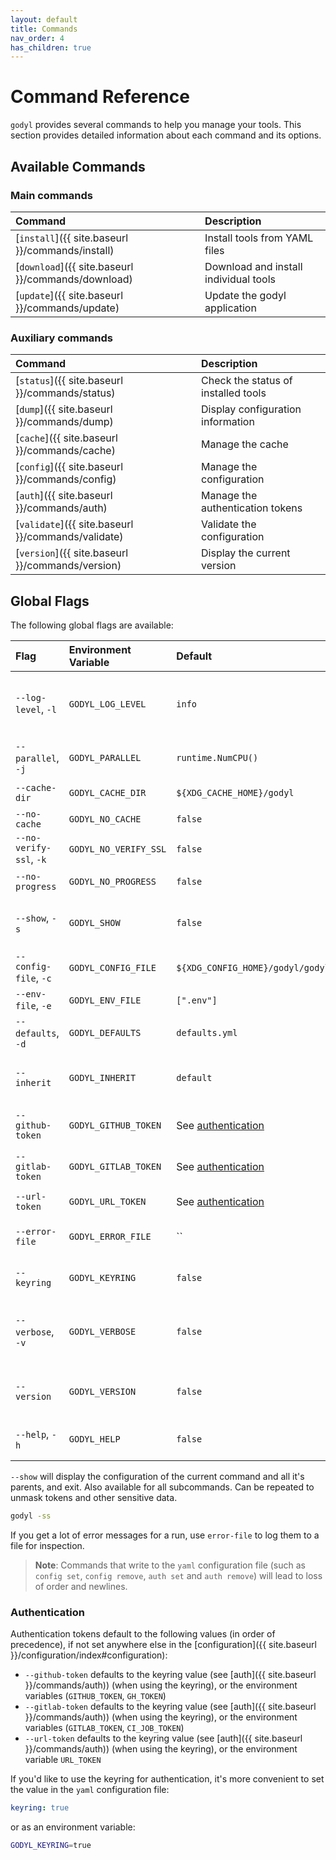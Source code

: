 ```yaml
---
layout: default
title: Commands
nav_order: 4
has_children: true
---
```


# Command Reference

`godyl` provides several commands to help you manage your tools. This section provides detailed information about each command and its options.

## Available Commands

### Main commands

| Command                                            | Description                           |
| :------------------------------------------------- | :------------------------------------ |
| [`install`]({{ site.baseurl }}/commands/install)   | Install tools from YAML files         |
| [`download`]({{ site.baseurl }}/commands/download) | Download and install individual tools |
| [`update`]({{ site.baseurl }}/commands/update)     | Update the godyl application          |

### Auxiliary commands

| Command                                            | Description                         |
| :------------------------------------------------- | :---------------------------------- |
| [`status`]({{ site.baseurl }}/commands/status)     | Check the status of installed tools |
| [`dump`]({{ site.baseurl }}/commands/dump)         | Display configuration information   |
| [`cache`]({{ site.baseurl }}/commands/cache)       | Manage the cache                    |
| [`config`]({{ site.baseurl }}/commands/config)     | Manage the configuration            |
| [`auth`]({{ site.baseurl }}/commands/auth)         | Manage the authentication tokens    |
| [`validate`]({{ site.baseurl }}/commands/validate) | Validate the configuration          |
| [`version`]({{ site.baseurl }}/commands/version)   | Display the current version         |

## Global Flags

The following global flags are available:

| Flag                    | Environment Variable  | Default                               | Description                                          |
| :---------------------- | :-------------------- | :------------------------------------ | :--------------------------------------------------- |
| `--log-level`, `-l`     | `GODYL_LOG_LEVEL`     | `info`                                | Log level (silent, debug, info, warn, error, always) |
| `--parallel`, `-j`      | `GODYL_PARALLEL`      | `runtime.NumCPU()`                    | Parallelism. 0 means unlimited.                      |
| `--cache-dir`           | `GODYL_CACHE_DIR`     | `${XDG_CACHE_HOME}/godyl`             | Path to cache directory                              |
| `--no-cache`            | `GODYL_NO_CACHE`      | `false`                               | Disable cache                                        |
| `--no-verify-ssl`, `-k` | `GODYL_NO_VERIFY_SSL` | `false`                               | Skip SSL verification                                |
| `--no-progress`         | `GODYL_NO_PROGRESS`   | `false`                               | Disable progress bar                                 |
| `--show`, `-s`          | `GODYL_SHOW`          | `false`                               | Show the parsed configuration and exit               |
| `--config-file`, `-c`   | `GODYL_CONFIG_FILE`   | `${XDG_CONFIG_HOME}/godyl/godyl.yml`  | Path to config file                                  |
| `--env-file`, `-e`      | `GODYL_ENV_FILE`      | `[".env"]`                            | Paths to .env files                                  |
| `--defaults`, `-d`      | `GODYL_DEFAULTS`      | `defaults.yml`                        | Path to defaults file                                |
| `--inherit`             | `GODYL_INHERIT`       | `default`                             | Default to inherit from when unset in the tool spec  |
| `--github-token`        | `GODYL_GITHUB_TOKEN`  | See [authentication](#authentication) | GitHub token for authentication                      |
| `--gitlab-token`        | `GODYL_GITLAB_TOKEN`  | See [authentication](#authentication) | GitLab token for authentication                      |
| `--url-token`           | `GODYL_URL_TOKEN`     | See [authentication](#authentication) | URL token for authentication                         |
| `--error-file`          | `GODYL_ERROR_FILE`    | ``                                    | Path to error log file. Empty means stdout.          |
| `--keyring`             | `GODYL_KEYRING`       | `false`                               | Enable usage of system keyring                       |
| `--verbose`, `-v`       | `GODYL_VERBOSE`       | `false`                               | Increase verbosity (can be used multiple times)      |
| `--version`             | `GODYL_VERSION`       | `false`                               | Show the current version and exit                    |
| `--help`, `-h`          | `GODYL_HELP`          | `false`                               | Show help for the command and exit                   |

`--show` will display the configuration of the current command and all it's parents, and exit. Also available for all subcommands.
Can be repeated to unmask tokens and other sensitive data.

```sh
godyl -ss
```

If you get a lot of error messages for a run, use `error-file` to log them to a file for inspection.

> **Note**: Commands that write to the `yaml` configuration file (such as `config set`, `config remove`, `auth set` and `auth remove`) will lead to loss of order and newlines.

### Authentication

Authentication tokens default to the following values (in order of precedence),
if not set anywhere else in the [configuration]({{ site.baseurl }}/configuration/index#configuration):

- `--github-token` defaults to the keyring value (see [auth]({{ site.baseurl }}/commands/auth)) (when using the keyring), or the environment variables (`GITHUB_TOKEN`, `GH_TOKEN`)
- `--gitlab-token` defaults to the keyring value (see [auth]({{ site.baseurl }}/commands/auth)) (when using the keyring), or the environment variables (`GITLAB_TOKEN`, `CI_JOB_TOKEN`)
- `--url-token` defaults to the keyring value (see [auth]({{ site.baseurl }}/commands/auth)) (when using the keyring), or the environment variable `URL_TOKEN`

If you'd like to use the keyring for authentication, it's more convenient to set the value in the `yaml` configuration file:

```yaml
keyring: true
```

or as an environment variable:

```sh
GODYL_KEYRING=true
```
